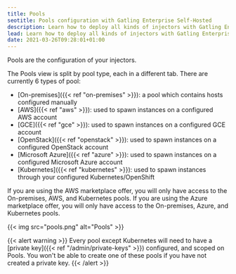 ```yaml
---
title: Pools
seotitle: Pools configuration with Gatling Enterprise Self-Hosted
description: Learn how to deploy all kinds of injectors with Gatling Enterprise Self-Hosted.
lead: Learn how to deploy all kinds of injectors with Gatling Enterprise Self-Hosted.
date: 2021-03-26T09:28:01+01:00
---
```


Pools are the configuration of your injectors.

The Pools view is split by pool type, each in a different tab.
There are currently 6 types of pool:

- [On-premises]({{< ref "on-premises" >}}): a pool which contains hosts configured manually
- [AWS]({{< ref "aws" >}}): used to spawn instances on a configured AWS account
- [GCE]({{< ref "gce" >}}): used to spawn instances on a configured GCE account
- [OpenStack]({{< ref "openstack" >}}): used to spawn instances on a configured OpenStack account
- [Microsoft Azure]({{< ref "azure" >}}): used to spawn instances on a configured Microsoft Azure account
- [Kubernetes]({{< ref "kubernetes" >}}): used to spawn instances through your configured Kubernetes/OpenShift

If you are using the AWS marketplace offer, you will only have access to the On-premises, AWS, and Kubernetes pools.
If you are using the Azure marketplace offer, you will only have access to the On-premises, Azure, and Kubernetes pools.

{{< img src="pools.png" alt="Pools" >}}

{{< alert warning >}}
Every pool except Kubernetes will need to have a [private key]({{< ref "/admin/private-keys" >}}) configured, and scoped on Pools. You won't be able to create one of these pools if you have not created a private key.
{{< /alert >}}
